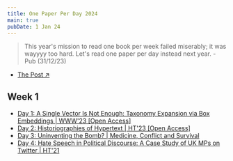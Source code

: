 ```yaml
---
title: One Paper Per Day 2024
main: true
pubDate: 1 Jan 24
---
```


> This year's mission to read one book per week failed miserably; it was wayyyy too hard. Let's read one paper per day instead next year. - Pub (31/12/23)

- [The Post ↗](https://www.facebook.com/chayapatr/posts/pfbid02Co3a8G8HwNw15ciEs9yLEh8e64NEENgEJpjuFeSZiaGvmhzMN7dkGaLkedpnkGcCl)

## Week 1

- [Day 1: A Single Vector Is Not Enough: Taxonomy Expansion via Box Embeddings | WWW'23 [Open Access]](/g/1p24-1)
- [Day 2: Historiographies of Hypertext | HT'23 [Open Access]](/g/1p24-2)
- [Day 3: Uninventing the Bomb? | Medicine, Conflict and Survival](/g/1p24-3)
- [Day 4: Hate Speech in Political Discourse: A Case Study of UK MPs on Twitter | HT'21](/g/1p24-4)